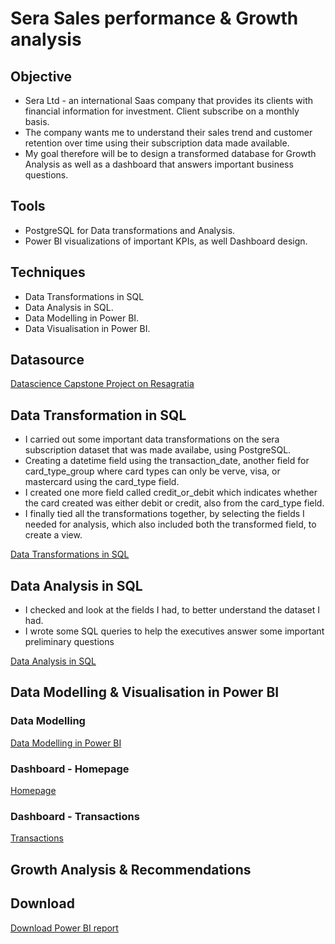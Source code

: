 # Sera Sales performance & Growth analysis

## Objective 
- Sera Ltd - an international Saas company that provides its clients with financial information for investment. Client subscribe on a monthly basis.
- The company wants me to understand their sales trend and customer retention over time using their subscription data made available.
- My goal therefore will be to design a transformed database for Growth Analysis as well as a dashboard that answers important business questions. 


## Tools
- PostgreSQL for Data transformations and Analysis.
- Power BI visualizations of important KPIs, as well Dashboard design. 

## Techniques
- Data Transformations in SQL
- Data Analysis in SQL.
- Data Modelling in Power BI.
- Data Visualisation in Power BI. 

## Datasource
<a href = "https://resagratia.com"> Datascience Capstone Project on Resagratia </a>

## Data Transformation in SQL 
- I carried out some important data transformations on the sera subscription dataset that was made availabe, using PostgreSQL.
- Creating a datetime field using the transaction_date, another field for card_type_group where card types can only be verve, visa, or mastercard using the card_type field. 
- I created one more field called credit_or_debit which indicates whether the card created was either debit or credit,  also from the card_type field.
- I finally tied all the transformations together, by selecting the fields I needed for analysis, which  also included both the transformed field, to create a view. 

[Data Transformations in SQL](https://github.com/Sorbari2016/sera-growth-analysis-/blob/main/data_transformations.sql)

## Data Analysis in SQL 
- I checked and look at the fields I had, to better understand the dataset I had.
- I wrote some SQL queries to help the executives answer some important preliminary questions

[Data Analysis in SQL](https://github.com/Sorbari2016/sera-growth-analysis-/blob/main/data_analysis_sera_payments.sql)

## Data Modelling & Visualisation in Power BI 
### Data Modelling 
[Data Modelling in Power BI](https://github.com/Sorbari2016/sera-growth-analysis-/blob/main/assets/sera%20data%20model.png)

### Dashboard - Homepage 
[Homepage](https://github.com/Sorbari2016/sera-growth-analysis-/blob/main/assets/sera%20dashboard%20-%20Home.png)

### Dashboard - Transactions
[Transactions](https://github.com/Sorbari2016/sera-growth-analysis-/blob/main/assets/sera%20dashboard%20-%20Transactions.png)

## Growth Analysis & Recommendations 

## Download 
<a href = "https://github.com/Sorbari2016/sera-growth-analysis-/raw/refs/heads/main/assets/sera%20dashboard.pbix"> Download Power BI report </a>
